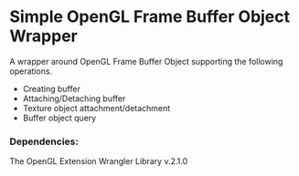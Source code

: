 # Simple OpenGL Frame Buffer Object Wrapper

A wrapper around OpenGL Frame Buffer Object supporting the following operations.
* Creating buffer
* Attaching/Detaching buffer 
* Texture object attachment/detachment
* Buffer object query

### Dependencies:
The OpenGL Extension Wrangler Library v.2.1.0
